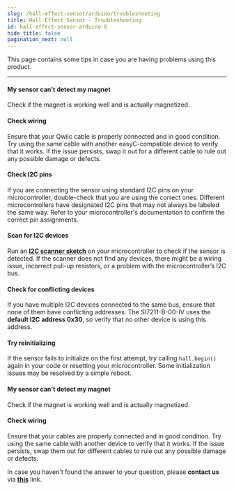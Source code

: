 ```yaml
---
slug: /hall-effect-sensor/arduino/troubleshooting
title: Hall Effect Sensor - Troubleshooting
id: hall-effect-sensor-arduino-6
hide_title: false
pagination_next: null
---
```


This page contains some tips in case you are having problems using this product.

---

<ExpandableSection title="My sensor won't initialize! (Qwiic breakout board)">

#### My sensor can't detect my magnet
Check if the magnet is working well and is actually magnetized.

#### Check wiring
Ensure that your Qwiic cable is properly connected and in good condition. Try using the same cable with another easyC-compatible device to verify that it works. If the issue persists, swap it out for a different cable to rule out any possible damage or defects.

#### Check I2C pins
If you are connecting the sensor using standard I2C pins on your microcontroller, double-check that you are using the correct ones. Different microcontrollers have designated I2C pins that may not always be labeled the same way. Refer to your microcontroller's documentation to confirm the correct pin assignments.

#### Scan for I2C devices
Run an [**I2C scanner sketch**](https://github.com/SolderedElectronics/Soldered-Hacky-Codes/tree/main/I2C_Scanner) on your microcontroller to check if the sensor is detected. If the scanner does not find any devices, there might be a wiring issue, incorrect pull-up resistors, or a problem with the microcontroller’s I2C bus.

#### Check for conflicting devices
If you have multiple I2C devices connected to the same bus, ensure that none of them have conflicting addresses. The SI7211-B-00-IV uses the **default I2C address 0x30**, so verify that no other device is using this address.

#### Try reinitializing
If the sensor fails to initialize on the first attempt, try calling `hall.begin()` again in your code or resetting your microcontroller. Some initialization issues may be resolved by a simple reboot.

</ExpandableSection>
<ExpandableSection title="My sensor doesn't work! (Regular breakout board)">

#### My sensor can't detect my magnet
Check if the magnet is working well and is actually magnetized.

#### Check wiring
Ensure that your cables are properly connected and in good condition. Try using the same cable with another device to verify that it works. If the issue persists, swap them out for different cables to rule out any possible damage or defects.

</ExpandableSection>

<InfoBox>In case you haven't found the answer to your question, please **contact us** via [**this**](https://soldered.com/contact/) link.</InfoBox>